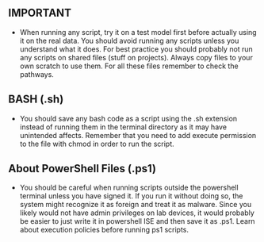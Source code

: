 ## IMPORTANT

- When running any script, try it on a test model first before actually using it on the real data. You should avoid running any scripts unless you understand what it does. For best practice you should probably not run any scripts on shared files (stuff on projects). Always copy files to your own scratch to use them. For all these files remember to check the pathways. 


## BASH (.sh)

- You should save any bash code as a script using the .sh extension instead of running them in the terminal directory as it may have unintended affects. Remember that you need to add execute permission to the file with chmod in order to run the script. 

## About PowerShell Files (.ps1)

- You should be careful when running scripts outside the powershell terminal unless you have signed it. If you run it without doing so, the system might recognize it as foreign and treat it as malware. Since you likely would not have admin privileges on lab devices, it would probably be easier to just write it in powershell ISE and then save it as .ps1. Learn about execution policies before running ps1 scripts.  